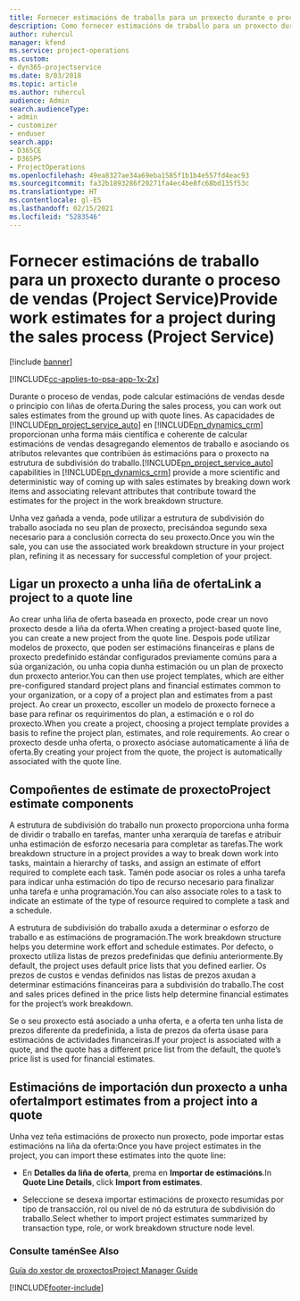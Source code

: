 ```yaml
---
title: Fornecer estimacións de traballo para un proxecto durante o proceso de vendas
description: Como fornecer estimacións de traballo para un proxecto durante o proceso de vendas en Project Service
author: ruhercul
manager: kfend
ms.service: project-operations
ms.custom:
- dyn365-projectservice
ms.date: 8/03/2018
ms.topic: article
ms.author: ruhercul
audience: Admin
search.audienceType:
- admin
- customizer
- enduser
search.app:
- D365CE
- D365PS
- ProjectOperations
ms.openlocfilehash: 49ea8327ae34a69eba1585f1b1b4e557fd4eac93
ms.sourcegitcommit: fa32b1893286f20271fa4ec4be8fc68bd135f53c
ms.translationtype: HT
ms.contentlocale: gl-ES
ms.lasthandoff: 02/15/2021
ms.locfileid: "5283546"
---
```

# <a name="provide-work-estimates-for-a-project-during-the-sales-process-project-service"></a><span data-ttu-id="b0616-103">Fornecer estimacións de traballo para un proxecto durante o proceso de vendas (Project Service)</span><span class="sxs-lookup"><span data-stu-id="b0616-103">Provide work estimates for a project during the sales process (Project Service)</span></span>

[!include [banner](../includes/psa-now-project-operations.md)]

[!INCLUDE[cc-applies-to-psa-app-1x-2x](../includes/cc-applies-to-psa-app-1x-2x.md)]

<span data-ttu-id="b0616-104">Durante o proceso de vendas, pode calcular estimacións de vendas desde o principio con liñas de oferta.</span><span class="sxs-lookup"><span data-stu-id="b0616-104">During the sales process, you can work out sales estimates from the ground up with quote lines.</span></span> <span data-ttu-id="b0616-105">As capacidades de [!INCLUDE[pn_project_service_auto](../includes/pn-project-service-auto.md)] en [!INCLUDE[pn_dynamics_crm](../includes/pn-dynamics-crm.md)] proporcionan unha forma máis científica e coherente de calcular estimacións de vendas desagregando elementos de traballo e asociando os atributos relevantes que contribúen ás estimacións para o proxecto na estrutura de subdivisión do traballo.</span><span class="sxs-lookup"><span data-stu-id="b0616-105">[!INCLUDE[pn_project_service_auto](../includes/pn-project-service-auto.md)] capabilities in [!INCLUDE[pn_dynamics_crm](../includes/pn-dynamics-crm.md)] provide a more scientific and deterministic way of coming up with sales estimates by breaking down work items and associating relevant attributes that contribute toward the estimates for the project in the work breakdown structure.</span></span>  
  
 <span data-ttu-id="b0616-106">Unha vez gañada a venda, pode utilizar a estrutura de subdivisión do traballo asociada no seu plan de proxecto, precisándoa segundo sexa necesario para a conclusión correcta do seu proxecto.</span><span class="sxs-lookup"><span data-stu-id="b0616-106">Once you win the sale, you can use the associated work breakdown structure in your project plan, refining it as necessary for successful completion of your project.</span></span>  
  
## <a name="link-a-project-to-a-quote-line"></a><span data-ttu-id="b0616-107">Ligar un proxecto a unha liña de oferta</span><span class="sxs-lookup"><span data-stu-id="b0616-107">Link a project to a quote line</span></span>  
 <span data-ttu-id="b0616-108">Ao crear unha liña de oferta baseada en proxecto, pode crear un novo proxecto desde a liña da oferta.</span><span class="sxs-lookup"><span data-stu-id="b0616-108">When creating a project-based quote line, you can create a new project from the quote line.</span></span> <span data-ttu-id="b0616-109">Despois pode utilizar modelos de proxecto, que poden ser estimacións financeiras e plans de proxecto predefinido estándar configurados previamente comúns para a súa organización, ou unha copia dunha estimación ou un plan de proxecto dun proxecto anterior.</span><span class="sxs-lookup"><span data-stu-id="b0616-109">You can then use project templates, which are either pre-configured standard project plans and financial estimates common to your organization, or a copy of a project plan and estimates from a past project.</span></span> <span data-ttu-id="b0616-110">Ao crear un proxecto, escoller un modelo de proxecto fornece a base para refinar os requirimentos do plan, a estimación e o rol do proxecto.</span><span class="sxs-lookup"><span data-stu-id="b0616-110">When you create a project, choosing a project template provides a basis to refine the project plan, estimates, and role requirements.</span></span> <span data-ttu-id="b0616-111">Ao crear o proxecto desde unha oferta, o proxecto asóciase automaticamente á liña de oferta.</span><span class="sxs-lookup"><span data-stu-id="b0616-111">By creating your project from the quote, the project is automatically associated with the quote line.</span></span>  
  
## <a name="project-estimate-components"></a><span data-ttu-id="b0616-112">Compoñentes de estimate de proxecto</span><span class="sxs-lookup"><span data-stu-id="b0616-112">Project estimate components</span></span>  
 <span data-ttu-id="b0616-113">A estrutura de subdivisión do traballo nun proxecto proporciona unha forma de dividir o traballo en tarefas, manter unha xerarquía de tarefas e atribuír unha estimación de esforzo necesaria para completar as tarefas.</span><span class="sxs-lookup"><span data-stu-id="b0616-113">The work breakdown structure in a project provides a way to break down work into tasks, maintain a hierarchy of tasks, and assign an estimate of effort required to complete each task.</span></span> <span data-ttu-id="b0616-114">Tamén pode asociar os roles a unha tarefa para indicar unha estimación do tipo de recurso necesario para finalizar unha tarefa e unha programación.</span><span class="sxs-lookup"><span data-stu-id="b0616-114">You can also associate roles to a task to indicate an estimate of the type of resource required to complete a task and a schedule.</span></span>  
  
 <span data-ttu-id="b0616-115">A estrutura de subdivisión do traballo axuda a determinar o esforzo de traballo e as estimacións de programación.</span><span class="sxs-lookup"><span data-stu-id="b0616-115">The work breakdown structure helps you determine work effort and schedule estimates.</span></span> <span data-ttu-id="b0616-116">Por defecto, o proxecto utiliza listas de prezos predefinidas que definiu anteriormente.</span><span class="sxs-lookup"><span data-stu-id="b0616-116">By default, the project uses default price lists that you defined earlier.</span></span> <span data-ttu-id="b0616-117">Os prezos de custos e vendas definidos nas listas de prezos axudan a determinar estimacións financeiras para a subdivisión do traballo.</span><span class="sxs-lookup"><span data-stu-id="b0616-117">The cost and sales prices defined in the price lists help determine financial estimates for the project’s work breakdown.</span></span>  
  
 <span data-ttu-id="b0616-118">Se o seu proxecto está asociado a unha oferta, e a oferta ten unha lista de prezos diferente da predefinida, a lista de prezos da oferta úsase para estimacións de actividades financeiras.</span><span class="sxs-lookup"><span data-stu-id="b0616-118">If your project is associated with a quote, and the quote has a different price list from the default, the quote’s price list is used for financial estimates.</span></span>  
  
## <a name="import-estimates-from-a-project-into-a-quote"></a><span data-ttu-id="b0616-119">Estimacións de importación dun proxecto a unha oferta</span><span class="sxs-lookup"><span data-stu-id="b0616-119">Import estimates from a project into a quote</span></span>  
 <span data-ttu-id="b0616-120">Unha vez teña estimacións de proxecto nun proxecto, pode importar estas estimacións na liña da oferta:</span><span class="sxs-lookup"><span data-stu-id="b0616-120">Once you have project estimates in the project, you can import these estimates into the quote line:</span></span>  
  
-   <span data-ttu-id="b0616-121">En **Detalles da liña de oferta**, prema en **Importar de estimacións**.</span><span class="sxs-lookup"><span data-stu-id="b0616-121">In **Quote Line Details**, click **Import from estimates**.</span></span> 

-   <span data-ttu-id="b0616-122">Seleccione se desexa importar estimacións de proxecto resumidas por tipo de transacción, rol ou nivel de nó da estrutura de subdivisión do traballo.</span><span class="sxs-lookup"><span data-stu-id="b0616-122">Select whether to import project estimates summarized by transaction type, role, or work breakdown structure node level.</span></span>  
  
### <a name="see-also"></a><span data-ttu-id="b0616-123">Consulte tamén</span><span class="sxs-lookup"><span data-stu-id="b0616-123">See Also</span></span>  
 [<span data-ttu-id="b0616-124">Guía do xestor de proxectos</span><span class="sxs-lookup"><span data-stu-id="b0616-124">Project Manager Guide</span></span>](../psa/project-manager-guide.md)


[!INCLUDE[footer-include](../includes/footer-banner.md)]